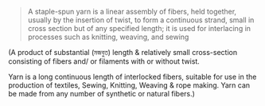 >A staple-spun yarn is a linear assembly of fibers, held together, usually by the insertion of twist, to form a continuous strand, small in cross section but of any specified length; it is used for interlacing in processes such as knitting, weaving, and sewing

(A product of substantial (মজবুত) length & relatively small cross-section consisting of fibers and/ or filaments with or without twist.

Yarn is a long continuous length of interlocked fibers, suitable for use in the production of textiles, Sewing, Knitting, Weaving & rope making. Yarn can be made from any number of synthetic or natural fibers.)